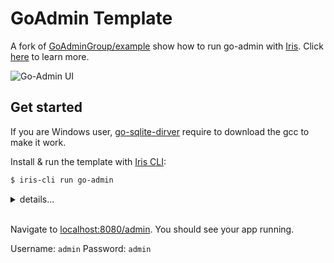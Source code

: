 # GoAdmin Template

A fork of [GoAdminGroup/example](https://github.com/GoAdminGroup/example) show how to run go-admin with [Iris](https://github.com/kataras/iris). Click [here](https://github.com/responsibility-act/go-admin) to learn more.

![Go-Admin UI](https://iris-go.com/images/about/go-admin.png)

## Get started

If you are Windows user, [go-sqlite-dirver](https://github.com/mattn/go-sqlite3) require to download the gcc to make it work.

Install & run the template with [Iris CLI](https://github.com/kataras/iris-cli):

```sh
$ iris-cli run go-admin
```

<details><summary>details...</summary>

Install & run manually:

```sh
$ git clone https://iris-contrib/go-admin-template.git
$ go run .
```

### Using Docker

```sh
$ git clone https://github.com/iris-contrib/go-admin-template.git
$ cd go-admin-template
$ docker build -t go-admin-template .
$ docker attach $(docker run -p 8080:8080 -it -d go-admin-template /bin/bash -c "cd /go/src/app && GOPROXY=http://goproxy.cn go run .")
```

</details>

<br/>

Navigate to [localhost:8080/admin](http://localhost:8080/admin). You should see your app running.

Username: `admin`
Password: `admin`
